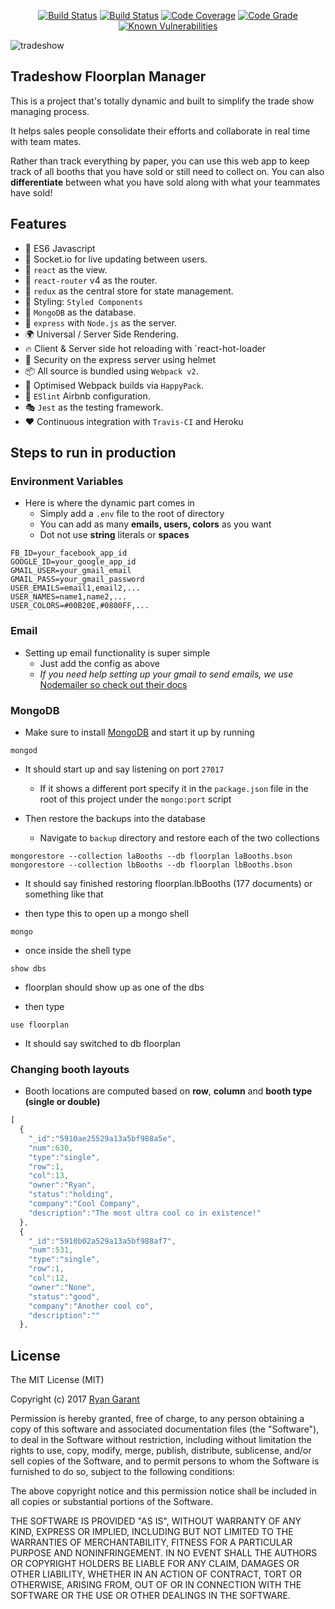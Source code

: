 <p align="center">
  <a href="https://travis-ci.org/protoEvangelion/interactiveTradeFloor"><img src="https://img.shields.io/travis/protoEvangelion/interactiveTradeFloor/master.svg?style=flat-square" alt="Build Status" /></a>
  <a href="https://codecov.io/gh/protoEvangelion/interactiveTradeFloor"><img src="https://img.shields.io/codecov/c/github/protoEvangelion/interactiveTradeFloor.svg?style=flat-square" alt="Build Status" /></a>
  <a href="https://aoatradeshow.herokuapp.com/"><img src="https://img.shields.io/website-up-down-green-red/http/shields.io.svg" alt="Code Coverage" /></a>
  <a href="https://www.codacy.com/app/protoEvangelion/interactiveTradeFloor?utm_source=github.com&amp;utm_medium=referral&amp;utm_content=protoEvangelion/interactiveTradeFloor&amp;utm_campaign=Badge_Grade"><img src="https://api.codacy.com/project/badge/Grade/488a2a3f487a4d568d005ec5ef831bfa" alt="Code Grade" /></a>
  <a href="https://snyk.io/test/github/protoevangelion/interactivetradefloor"><img src="https://snyk.io/test/github/protoevangelion/interactivetradefloor/badge.svg" alt="Known Vulnerabilities" data-canonical-src="https://snyk.io/test/github/protoevangelion/interactivetradefloor" style="max-width:100%;"></a>
</p>

![tradeshow](https://cloud.githubusercontent.com/assets/20076677/25107976/6cb4abd6-2387-11e7-8faa-69a684bc3054.gif)

## Tradeshow Floorplan Manager

This is a project that's totally dynamic and built to simplify the trade show managing process.

It helps sales people consolidate their efforts and collaborate in real time with team mates.

Rather than track everything by paper, you can use this web app to keep track of all booths that you have sold or still need to collect on.  You can also **differentiate** between what you have sold along with what your teammates have sold!


## Features

  - 🚀 ES6 Javascript
  - 🔩 Socket.io for live updating between users.
  - 👀 `react` as the view.
  - 🔀 `react-router` v4 as the router.
  - 🏪 `redux` as the central store for state management.
  - 💅  Styling: `Styled Components`
  - 📀 `MongoDB` as the database.
  - 🚄 `express` with `Node.js` as the server.
  - 🌍 Universal / Server Side Rendering.
  - 🔥 Client & Server side hot reloading with `react-hot-loader
  - 👮 Security on the express server using helmet
  - 📦 All source is bundled using `Webpack v2`.
  - 🤖 Optimised Webpack builds via `HappyPack`.
  - 👼 `ESlint` Airbnb configuration.
  - 🎭 `Jest` as the testing framework.
  - ❤️ Continuous integration with `Travis-CI` and Heroku


## Steps to run in production

### Environment Variables

* Here is where the dynamic part comes in
  * Simply add a `.env` file to the root of directory
  * You can add as many **emails, users, colors** as you want
  * Dot not use **string** literals or **spaces**

```
FB_ID=your_facebook_app_id
GOOGLE_ID=your_google_app_id
GMAIL_USER=your_gmail_email
GMAIL_PASS=your_gmail_password
USER_EMAILS=email1,email2,...
USER_NAMES=name1,name2,...
USER_COLORS=#00B20E,#0800FF,...
```

### Email

* Setting up email functionality is super simple
  * Just add the config as above
  * *If you need help setting up your gmail to send emails, we use* [Nodemailer so check out their docs](https://nodemailer.com/about/)


### MongoDB

* Make sure to install [MongoDB](https://www.mongodb.com/download-center?jmp=nav#community) and start it up by running

```shell
mongod
```

* It should start up and say listening on port `27017`
  * If it shows a different port specify it in the `package.json` file in the root of this project under the `mongo:port` script


* Then restore the backups into the database
  * Navigate to `backup` directory and restore each of the two collections

```shell
mongorestore --collection laBooths --db floorplan laBooths.bson
mongorestore --collection lbBooths --db floorplan lbBooths.bson
```

* It should say finished restoring floorplan.lbBooths (177 documents) or something like that

* then type this to open up a mongo shell

```shell
mongo
```

* once inside the shell type

```shell
show dbs
```

* floorplan should show up as one of the dbs

* then type

```shell
use floorplan
```

* It should say switched to db floorplan


### Changing booth layouts

* Booth locations are computed based on **row**, **column** and **booth type (single or double)**

```javascript
[  
  {  
    "_id":"5910ae25529a13a5bf988a5e",
    "num":630,
    "type":"single",
    "row":1,
    "col":13,
    "owner":"Ryan",
    "status":"holding",
    "company":"Cool Company",
    "description":"The most ultra cool co in existence!"
  },
  {  
    "_id":"5910b02a529a13a5bf988af7",
    "num":531,
    "type":"single",
    "row":1,
    "col":12,
    "owner":"None",
    "status":"good",
    "company":"Another cool co",
    "description":""
  },
```


## License

The MIT License (MIT)

Copyright (c) 2017 [Ryan Garant](https://github.com/protoEvangelion)

Permission is hereby granted, free of charge, to any person obtaining a copy
of this software and associated documentation files (the "Software"), to deal
in the Software without restriction, including without limitation the rights
to use, copy, modify, merge, publish, distribute, sublicense, and/or sell
copies of the Software, and to permit persons to whom the Software is
furnished to do so, subject to the following conditions:

The above copyright notice and this permission notice shall be included in
all copies or substantial portions of the Software.

THE SOFTWARE IS PROVIDED "AS IS", WITHOUT WARRANTY OF ANY KIND, EXPRESS OR
IMPLIED, INCLUDING BUT NOT LIMITED TO THE WARRANTIES OF MERCHANTABILITY,
FITNESS FOR A PARTICULAR PURPOSE AND NONINFRINGEMENT. IN NO EVENT SHALL THE
AUTHORS OR COPYRIGHT HOLDERS BE LIABLE FOR ANY CLAIM, DAMAGES OR OTHER
LIABILITY, WHETHER IN AN ACTION OF CONTRACT, TORT OR OTHERWISE, ARISING FROM,
OUT OF OR IN CONNECTION WITH THE SOFTWARE OR THE USE OR OTHER DEALINGS IN
THE SOFTWARE.
